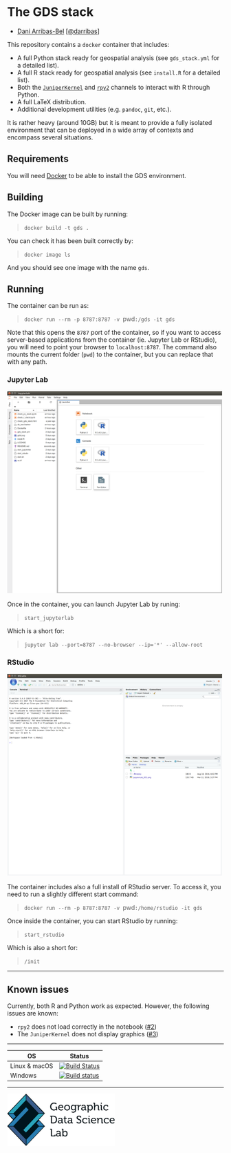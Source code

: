 # The GDS stack

* [Dani Arribas-Bel](http://darribas.org)
  [[@darribas](http://twitter.com/darribas)]

This repository contains a `docker` container that includes:

* A full Python stack ready for geospatial analysis (see `gds_stack.yml` for a detailed list).
* A full R stack ready for geospatial analysis (see `install.R` for a detailed list).
* Both the [`JuniperKernel`](https://github.com/JuniperKernel/JuniperKernel) and [`rpy2`](https://bitbucket.org/rpy2/rpy2) channels to interact with R through Python.
* A full LaTeX distribution.
* Additional development utilities (e.g. `pandoc`, `git`, etc.).

It is rather heavy (around 10GB) but it is meant to provide a fully isolated environment that can be deployed in a wide array of contexts and encompass several situations.

## Requirements

You will need [Docker](https://www.docker.com) to be able to install the GDS environment.

## Building

The Docker image can be built by running:

> `docker build -t gds .`

You can check it has been built correctly by:

> `docker image ls`

And you should see one image with the name `gds`.

## Running

The container can be run as:

> `docker run --rm -p 8787:8787 -v `pwd`:/gds -it gds`

Note that this opens the `8787` port of the container, so if you want to access server-based applications from the container (ie. Jupyter Lab or RStudio), you will need to point your browser to `localhost:8787`. The command also mounts the current folder (`pwd`) to the container, but you can replace that with any path.

### Jupyter Lab

<img src="JupyterLab.png" width="500">

Once in the container, you can launch Jupyter Lab by runing:

> `start_jupyterlab`

Which is a short for:

> `jupyter lab --port=8787 --no-browser --ip='*' --allow-root`

### RStudio

<img src="rstudio.png" width="500">

The container includes also a full install of RStudio server. To access it, you need to run a slightly different start command:

> `docker run --rm -p 8787:8787 -v `pwd`:/home/rstudio -it gds`

Once inside the container, you can start RStudio by running:

> `start_rstudio`

Which is also a short for:

> `/init`

---

## Known issues

Currently, both R and Python work as expected. However, the following issues are known:

- `rpy2` does not load correctly in the notebook ([#2](https://github.com/darribas/gds_env/issues/2))
- The `JuniperKernel` does not display graphics ([#3](https://github.com/darribas/gds_env/issues/1))

---


| OS      | Status |
| ------- | -----------------|
| Linux & macOS   | [![Build Status](https://travis-ci.org/darribas/gds_env.svg?branch=master)](https://travis-ci.org/darribas/gds_env) |
| Windows | [![Build status](https://ci.appveyor.com/api/projects/status/9l1j8ku9pdq7j91f?svg=true)](https://ci.appveyor.com/project/darribas/gds-env) |

---

[<img src="gdsl.png" width="250">](https://www.liverpool.ac.uk/geographic-data-science/)

